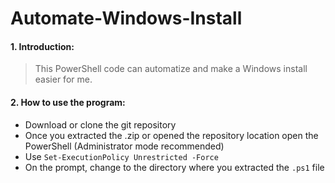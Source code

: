 # Automate-Windows-Install

#### 1. Introduction:
> This PowerShell code can automatize and make a Windows install easier for me.

#### 2. How to use the program:
- Download or clone the git repository
- Once you extracted the .zip or opened the repository location open the PowerShell (Administrator mode recommended)
- Use <code>Set-ExecutionPolicy Unrestricted -Force</code>
- On the prompt, change to the directory where you extracted the <code>.ps1</code> file
